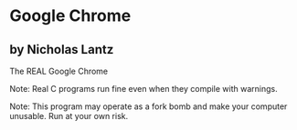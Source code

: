 # Google Chrome
## by Nicholas Lantz

The REAL Google Chrome

Note: Real C programs run fine even when they compile with warnings.

Note: This program may operate as a fork bomb and make your computer
      unusable. Run at your own risk.
